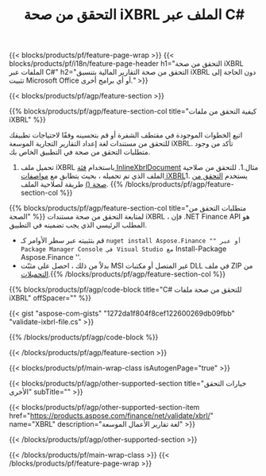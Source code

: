﻿---
title: التحقق من صحة iXBRL الملف عبر C#
description: نموذج رمز للتحقق من صحة ملف iXBRL. استخدم API مثال التعليمات البرمجية للتحقق من صحة الملفات المجمعة iXBRL داخل التطبيقات المستندة إلى .NET. 
url: /ar/net/validate/ixbrl/
family: finance
platformtag: net
feature: validate
informat: iXBRL
outformat: 
otherformats: 
---
{{< blocks/products/pf/feature-page-wrap >}}
{{< blocks/products/pf/i18n/feature-page-header h1="التحقق من صحة iXBRL الملفات عبر C#" h2="التحقق من صحة التقارير المالية بتنسيق iXBRL دون الحاجة إلى تثبيت Microsoft Office أو أي برامج أخرى." >}}

{{< blocks/products/pf/agp/feature-section >}}

{{% blocks/products/pf/agp/feature-section-col title="كيفية التحقق من ملفات iXBRL" %}}

اتبع الخطوات الموجودة في مقتطف الشفرة أو قم بتحسينه وفقًا لاحتياجات تطبيقك للتحقق من مستندات لغة إعداد التقارير التجارية الموسعة iXBRL. تأكد من وجود متطلبات التحقق من صحة في التطبيق الخاص بك.

1. تحميل ملف iXBRL باستخدام [فئة InlineXbrlDocument](https://apireference.aspose.com/finance/net/aspose.finance.xbrl.inline/inlinexbrldocument) مثال.1. للتحقق من صلاحية الملف الذي تم تحميله ، بحيث يتطابق مع [مواصفات iXBRL](http://www.xbrl.org/specification/inlinexbrl-part1/rec-2013-11-18/inlinexbrl-part1-rec-2013-11-18.html)1. يستخدم [التحقق من صحة ()](https://apireference.aspose.com/finance/net/aspose.finance.xbrl.inline/inlinexbrldocument/methods/validate) طريقة لصلاحية الملف.
{{% /blocks/products/pf/agp/feature-section-col %}}

{{% blocks/products/pf/agp/feature-section-col title="متطلبات التحقق من الصحة" %}}
لمتابعة التحقق من صحة مستندات iXBRL ، فإن .NET Finance API هو المطلب الرئيسي الذي يجب تضمينه في التطبيق. 
- قم بتثبيته عبر سطر الأوامر كـ `` nuget install Aspose.Finance "" أو عبر Package Manager Console في Visual Studio مع `` Install-Package Aspose.Finance ''.
- بدلاً من ذلك ، احصل على مثبّت MSI غير المتصل أو مكتبات DLL في ملف ZIP من [التحميلات](https://downloads.aspose.com/finance/net).{{% /blocks/products/pf/agp/feature-section-col %}}

{{% blocks/products/pf/agp/code-block title="C# للتحقق من صحة ملفات iXBRL" offSpacer="" %}}

{{< gist "aspose-com-gists" "1272da1f804f8cef122600269db09fbb" "validate-ixbrl-file.cs" >}}

{{% /blocks/products/pf/agp/code-block %}}

{{< /blocks/products/pf/agp/feature-section >}}

{{< blocks/products/pf/main-wrap-class isAutogenPage="true" >}}

{{< blocks/products/pf/agp/other-supported-section title="خيارات التحقق الأخرى" subTitle="" >}}

{{< blocks/products/pf/agp/other-supported-section-item href="https://products.aspose.com/finance/net/validate/xbrl/" name="XBRL" description="لغة تقارير الأعمال الموسعة" >}}

{{< /blocks/products/pf/agp/other-supported-section >}}

{{< /blocks/products/pf/main-wrap-class >}}
{{< /blocks/products/pf/feature-page-wrap >}}
